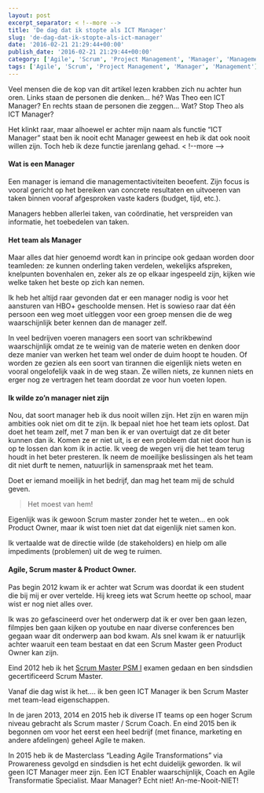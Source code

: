 ```yaml
---
layout: post
excerpt_separator: < !--more -->
title: 'De dag dat ik stopte als ICT Manager'
slug: 'de-dag-dat-ik-stopte-als-ict-manager'
date: '2016-02-21 21:29:44+00:00'
publish_date: '2016-02-21 21:29:44+00:00'
category: ['Agile', 'Scrum', 'Project Management', 'Manager', 'Management']
tags: ['Agile', 'Scrum', 'Project Management', 'Manager', 'Management']
---
```

Veel mensen die de kop van dit artikel lezen krabben zich nu achter hun oren.
Links staan de personen die denken… hé? Was Theo een ICT Manager? En rechts
staan de personen die zeggen… Wat? Stop Theo als ICT Manager?

Het klinkt raar, maar alhoewel er achter mijn naam als functie “ICT Manager”
staat ben ik nooit echt Manager geweest en heb ik dat ook nooit willen zijn.
Toch heb ik deze functie jarenlang gehad.
< !--more -->
#### Wat is een Manager

Een manager is iemand die managementactiviteiten beoefent. Zijn focus is
vooral gericht op het bereiken van concrete resultaten en uitvoeren van taken
binnen vooraf afgesproken vaste kaders (budget, tijd, etc.).

Managers hebben allerlei taken, van coördinatie, het verspreiden van
informatie, het toebedelen van taken.

#### Het team als Manager

Maar alles dat hier genoemd wordt kan in principe ook gedaan worden door
teamleden: ze kunnen onderling taken verdelen, wekelijks afspreken, knelpunten
bovenhalen en, zeker als ze op elkaar ingespeeld zijn, kijken wie welke taken
het beste op zich kan nemen.

Ik heb het altijd raar gevonden dat er een manager nodig is voor het aansturen
van HBO+ geschoolde mensen. Het is sowieso raar dat één persoon een weg moet
uitleggen voor een groep mensen die de weg waarschijnlijk beter kennen dan de
manager zelf.

In veel bedrijven voeren managers een soort van schrikbewind waarschijnlijk
omdat ze te weinig van de materie weten en denken door deze manier van werken
het team wel onder de duim hoopt te houden. Of worden ze gezien als een soort
van tirannen die eigenlijk niets weten en vooral ongelofelijk vaak in de weg
staan. Ze willen niets, ze kunnen niets en erger nog ze vertragen het team
doordat ze voor hun voeten lopen.

#### Ik wilde zo’n manager niet zijn

Nou, dat soort manager heb ik dus nooit willen zijn. Het zijn en waren mijn
ambities ook niet om dit te zijn. Ik bepaal niet hoe het team iets oplost. Dat
doet het team zelf, met 7 man ben ik er van overtuigt dat ze dit beter kunnen
dan ik. Komen ze er niet uit, is er een probleem dat niet door hun is op te
lossen dan kom ik in actie. Ik veeg de wegen vrij die het team terug houdt in
het beter presteren. Ik neem de moeilijke beslissingen als het team dit niet
durft te nemen, natuurlijk in samenspraak met het team.

Doet er iemand moeilijk in het bedrijf, dan mag het team mij de schuld geven.

> Het moest van hem!

Eigenlijk was ik gewoon Scrum master zonder het te weten… en ook Product
Owner, maar ik wist toen niet dat dat eigenlijk niet samen kon.

Ik vertaalde wat de directie wilde (de stakeholders) en hielp om alle
impediments (problemen) uit de weg te ruimen.

#### Agile, Scrum master & Product Owner.

Pas begin 2012 kwam ik er achter wat Scrum was doordat ik een student die bij
mij er over vertelde. Hij kreeg iets wat Scrum heette op school, maar wist er
nog niet alles over.

Ik was zo gefascineerd over het onderwerp dat ik er over ben gaan lezen,
filmpjes ben gaan kijken op youtube en naar diverse conferences ben gegaan
waar dit onderwerp aan bod kwam. Als snel kwam ik er natuurlijk achter waaruit
een team bestaat en dat een Scrum Master geen Product Owner kan zijn.

Eind 2012 heb ik het [Scrum Master PSM
I](https://itheo.nl/2012/11/professional-scrum-master-i-examen/) examen gedaan
en ben sindsdien gecertificeerd Scrum Master.

Vanaf die dag wist ik het…. ik ben geen ICT Manager ik ben Scrum Master met
team-lead eigenschappen.

In de jaren 2013, 2014 en 2015 heb ik diverse IT teams op een hoger Scrum
niveau gebracht als Scrum master / Scrum Coach. En eind 2015 ben ik begonnen
om voor het eerst een heel bedrijf (met finance, marketing en andere
afdelingen) geheel Agile te maken.

In 2015 heb ik de Masterclass “Leading Agile Transformations” via Prowareness
gevolgd en sindsdien is het echt duidelijk geworden. Ik wil geen ICT Manager
meer zijn. Een ICT Enabler waarschijnlijk, Coach en Agile Transformatie
Specialist. Maar Manager? Echt niet! An-me-Nooit-NIET!

